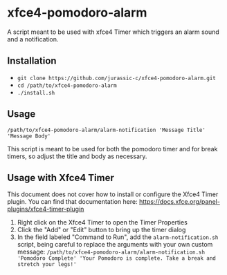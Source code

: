 # xfce4-pomodoro-alarm
A script meant to be used with xfce4 Timer which triggers an alarm sound and a notification.

## Installation

- `git clone https://github.com/jurassic-c/xfce4-pomodoro-alarm.git`
- `cd /path/to/xfce4-pomodoro-alarm`
- `./install.sh`

## Usage

`/path/to/xfce4-pomodoro-alarm/alarm-notification 'Message Title' 'Message Body'`

This script is meant to be used for both the pomodoro timer and for break timers, so adjust the title and body
as necessary.

## Usage with Xfce4 Timer

This document does not cover how to install or configure the Xfce4 Timer plugin. You can find that documentation
here: https://docs.xfce.org/panel-plugins/xfce4-timer-plugin

1. Right click on the Xfce4 Timer to open the Timer Properties
2. Click the "Add" or "Edit" button to bring up the timer dialog
3. In the field labeled "Command to Run", add the `alarm-notification.sh` script, being careful to replace
   the arguments with your own custom message: `/path/to/xfce4-pomodoro-alarm/alarm-notification.sh 'Pomodoro Complete' 'Your Pomodoro is complete. Take a break and stretch your legs!'`
